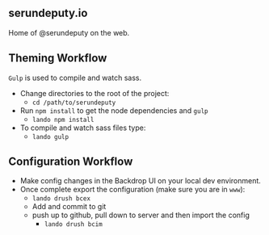 serundeputy.io
--------
Home of @serundeputy on the web.

Theming Workflow
-----
`Gulp` is used to compile and watch sass.

* Change directories to the root of the project:
  * `cd /path/to/serundeputy`
* Run `npm install` to get the node dependencies and `gulp`  
  * `lando npm install`
* To compile and watch sass files type:
  * `lando gulp`


Configuration Workflow
----

* Make config changes in the Backdrop UI on your local dev environment.
* Once complete export the configuration (make sure you are in `www`):
  * `lando drush bcex`
  * Add and commit to git
  * push up to github, pull down to server and then import the config
    * `lando drush bcim`
